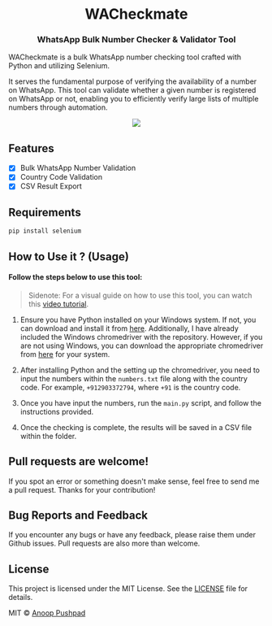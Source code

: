 <h1 align="center">WACheckmate</h1>
<h3 align="center">WhatsApp Bulk Number Checker & Validator Tool</h3>

WACheckmate is a bulk WhatsApp number checking tool crafted with Python and utilizing Selenium.

It serves the fundamental purpose of verifying the availability of a number on WhatsApp. This tool can validate whether a given number is registered on WhatsApp or not, enabling you to efficiently verify large lists of multiple numbers through automation.

<p align="center">
    <a href="http://github.com/anooppushpad/WACheckmate" alt="Made with Python">
        <img src="https://forthebadge.com/images/badges/made-with-python.svg" /></a>
</p>

## Features

- [x] Bulk WhatsApp Number Validation
- [x] Country Code Validation
- [x] CSV Result Export

## Requirements
```bash
pip install selenium
```
## How to Use it ? (Usage)

#### Follow the steps below to use this tool:

> Sidenote: For a visual guide on how to use this tool, you can watch this [video tutorial](https://youtu.be/v0pU5Z9qrvI).

1. Ensure you have Python installed on your Windows system. If not, you can download and install it from [here](https://www.python.org/downloads/). Additionally, I have already included the Windows chromedriver with the repository. However, if you are not using Windows, you can download the appropriate chromedriver from [here](https://googlechromelabs.github.io/chrome-for-testing/) for your system.

2. After installing Python and the setting up the chromedriver, you need to input the numbers within the `numbers.txt` file along with the country code. For example, `+912903372794`, where `+91` is the country code.

3. Once you have input the numbers, run the `main.py` script, and follow the instructions provided.

4. Once the checking is complete, the results will be saved in a CSV file within the folder.

## Pull requests are welcome!

If you spot an error or something doesn't make sense, feel free to send me a pull request. Thanks for your contribution!

## Bug Reports and Feedback

If you encounter any bugs or have any feedback, please raise them under Github issues. Pull requests are also more than welcome.

## License

This project is licensed under the MIT License. See the [LICENSE](LICENSE) file for details.

MIT  © [Anoop Pushpad](https://github.com/anooppushpad)
